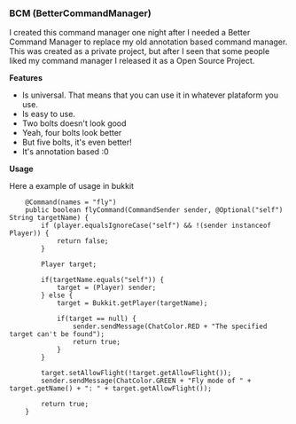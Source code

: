 ### BCM (BetterCommandManager)
I created this command manager one night after I needed a Better Command Manager to replace my old annotation based command manager.
This was created as a private project, but after I seen that some people liked my command manager I released it as a Open Source Project.

**Features**
- Is universal. That means that you can use it in whatever plataform you use.
- Is easy to use.
- Two bolts doesn't look good
- Yeah, four bolts look better
- But five bolts, it's even better!
- It's annotation based :0

**Usage**

Here a example of usage in bukkit
```
    @Command(names = "fly")
    public boolean flyCommand(CommandSender sender, @Optional("self") String targetName) {
        if (player.equalsIgnoreCase("self") && !(sender instanceof Player)) {
            return false;
        }
        
        Player target;
    
        if(targetName.equals("self")) {
            target = (Player) sender;             
        } else {
            target = Bukkit.getPlayer(targetName);
            
            if(target == null) {
                sender.sendMessage(ChatColor.RED + "The specified target can't be found");
                return true;        
            }            
        }
        
        target.setAllowFlight(!target.getAllowFlight());
        sender.sendMessage(ChatColor.GREEN + "Fly mode of " + target.getName() + ": " + target.getAllowFlight());
        
        return true;    
    }
```
